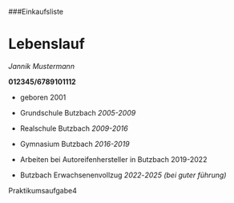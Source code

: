 ###Einkaufsliste

# Lebenslauf

*Jannik Mustermann*

__012345/6789101112__

* geboren 2001

* Grundschule Butzbach _2005-2009_

* Realschule Butzbach _2009-2016_

* Gymnasium Butzbach *2016-2019*

* Arbeiten bei Autoreifenhersteller in Butzbach 2019-2022

* Butzbach Erwachsenenvollzug _2022_-_2025_ *(bei guter führung)*



Praktikumsaufgabe4
